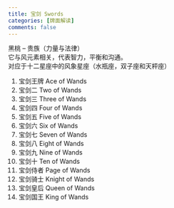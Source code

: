 ```yaml
---
title: 宝剑 Swords
categories: [牌面解读]
comments: false
---
```

黑桃 – 贵族（力量与法律）\
它与风元素相关，代表智力，平衡和沟通。\
对应于十二星座中的风象星座（水瓶座，双子座和天枰座）

1. 宝剑王牌 Ace of Wands	
2. 宝剑二 Two of Wands	
3. 宝剑三 Three of Wands	
4. 宝剑四 Four of Wands	
5. 宝剑五 Five of Wands	
6. 宝剑六 Six of Wands	
7. 宝剑七 Seven of Wands	
8. 宝剑八 Eight of Wands	
9. 宝剑九 Nine of Wands	
10. 宝剑十 Ten of Wands	
11. 宝剑侍者 Page of Wands	
12. 宝剑骑士 Knight of Wands	
13. 宝剑皇后 Queen of Wands	
14. 宝剑国王 King of Wands